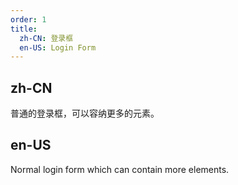 ```yaml
---
order: 1
title:
  zh-CN: 登录框
  en-US: Login Form
---
```


## zh-CN

普通的登录框，可以容纳更多的元素。

## en-US

Normal login form which can contain more elements.
